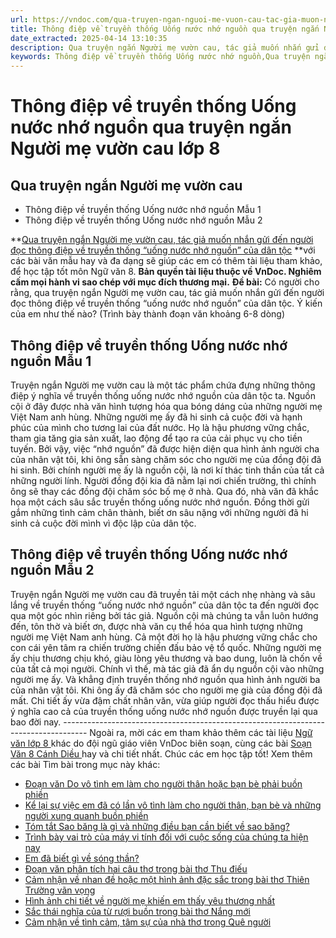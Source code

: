 ```yaml
---
url: https://vndoc.com/qua-truyen-ngan-nguoi-me-vuon-cau-tac-gia-muon-nhan-gui-den-nguoi-doc-thong-diep-ve-truyen-thong-uong-nuoc-nho-nguon-cua-dan-toc-296465
title: Thông điệp về truyền thống Uống nước nhớ nguồn qua truyện ngắn Người mẹ vườn cau lớp 8 - VnDoc.com
date_extracted: 2025-04-14 13:10:35
description: Qua truyện ngắn Người mẹ vườn cau, tác giả muốn nhắn gửi đến người đọc thông điệp về truyền thống “uống nước nhớ nguồn” của dân tộc được biên soạn nhằm giúp các em HS đạt kết quả tốt trong quá trình làm bài tập và học tập môn Ngữ văn lớp 8.
keywords: Thông điệp về truyền thống Uống nước nhớ nguồn,Qua truyện ngắn Người mẹ vườn cau,Thông điệp về truyền thống Uống nước nhớ nguồn qua truyện ngắn Người mẹ vườn cau,Qua truyện ngắn Người mẹ vườn cau tác giả muốn nhắn gửi đến người đọc thông điệp về truyền thống uống nước nhớ nguồn của dân tộc,Người mẹ vườn cau lớp 8,thông điệp về truyền thống uống nước nhớ nguồn của dân tộc,văn mẫu lớp 8,ngữ văn 8
---
```


# Thông điệp về truyền thống Uống nước nhớ nguồn qua truyện ngắn Người mẹ vườn cau lớp 8
## Qua truyện ngắn Người mẹ vườn cau
  * Thông điệp về truyền thống Uống nước nhớ nguồn Mẫu 1
  * Thông điệp về truyền thống Uống nước nhớ nguồn Mẫu 2

**[Qua truyện ngắn Người mẹ vườn cau, tác giả muốn nhắn gửi đến người đọc thông điệp về truyền thống “uống nước nhớ nguồn” của dân tộc](<https://vndoc.com/qua-truyen-ngan-nguoi-me-vuon-cau-tac-gia-muon-nhan-gui-den-nguoi-doc-thong-diep-ve-truyen-thong-uong-nuoc-nho-nguon-cua-dan-toc-296465>) **với các bài văn mẫu hay và đa dạng sẽ giúp các em có thêm tài liệu tham khảo, để học tập tốt môn Ngữ văn 8.
**Bản quyền tài liệu thuộc về VnDoc. Nghiêm cấm mọi hành vi sao chép với mục đích thương mại.**
**Đề bài:** Có người cho rằng, qua truyện ngắn Người mẹ vườn cau, tác giả muốn nhắn gửi đến người đọc thông điệp về truyền thống “uống nước nhớ nguồn” của dân tộc. Ý kiến của em như thế nào? \(Trình bày thành đoạn văn khoảng 6-8 dòng\)
## **Thông điệp về truyền thống Uống nước nhớ nguồn Mẫu 1**
Truyện ngắn Người mẹ vườn cau là một tác phẩm chứa đựng những thông điệp ý nghĩa về truyền thống uống nước nhớ nguồn của dân tộc ta. Nguồn cội ở đây được nhà văn hình tượng hóa qua bóng dáng của những người mẹ Việt Nam anh hùng. Những người mẹ ấy đã hi sinh cả cuộc đời và hạnh phúc của mình cho tương lai của đất nước. Họ là hậu phương vững chắc, tham gia tăng gia sản xuất, lao động để tạo ra của cải phục vụ cho tiền tuyến. Bởi vậy, việc “nhớ nguồn” đã được hiện diện qua hình ảnh người cha của nhân vật tôi, khi ông sẵn sàng chăm sóc cho người mẹ của đồng đội đã hi sinh. Bởi chính người mẹ ấy là nguồn cội, là nơi kí thác tinh thần của tất cả những người lính. Người đồng đội kia đã nằm lại nơi chiến trường, thì chính ông sẽ thay các đồng đội chăm sóc bố mẹ ở nhà. Qua đó, nhà văn đã khắc họa một cách sâu sắc truyền thống uống nước nhớ nguồn. Đồng thời gửi gắm những tình cảm chân thành, biết ơn sâu nặng với những người đã hi sinh cả cuộc đời mình vì độc lập của dân tộc.
## **Thông điệp về truyền thống Uống nước nhớ nguồn Mẫu 2**
Truyện ngắn Người mẹ vườn cau đã truyền tải một cách nhẹ nhàng và sâu lắng về truyền thống “uống nước nhớ nguồn” của dân tộc ta đến người đọc qua một góc nhìn riêng bởi tác giả. Nguồn cội mà chúng ta vẫn luôn hướng đến, tôn thờ và biết ơn, được nhà văn cụ thể hóa qua hình tượng những người mẹ Việt Nam anh hùng. Cả một đời họ là hậu phương vững chắc cho con cái yên tâm ra chiến trường chiến đấu bảo vệ tổ quốc. Những người mẹ ấy chịu thương chịu khó, giàu lòng yêu thương và bao dung, luôn là chốn về của tất cả mọi người. Chính vì thế, mà tác giả đã ẩn dụ nguồn cội vào những người mẹ ấy. Và khẳng định truyền thống nhớ nguồn qua hình ảnh người ba của nhân vật tôi. Khi ông ấy đã chăm sóc cho người mẹ già của đồng đội đã mất. Chi tiết ấy vừa đậm chất nhân văn, vừa giúp người đọc thấu hiểu được ý nghĩa cao cả của truyền thống uống nước nhớ nguồn được truyền lại qua bao đời nay.
\------------------------------------------------------------------------------------
Ngoài ra, mời các em tham khảo thêm các tài liệu [ Ngữ văn lớp 8 ](<https://vndoc.com/ngu-van-lop8>) khác do đội ngũ giáo viên VnDoc biên soạn, cùng các bài [ Soạn Văn 8 Cánh Diều ](<https://vndoc.com/ngu-van-8-canh-dieu>) hay và chi tiết nhất. Chúc các em học tập tốt\!
Xem thêm các bài Tìm bài trong mục này khác:
  * [Đoạn văn Do vô tình em làm cho người thân hoặc bạn bè phải buồn phiền](</da-co-lan-nao-do-vo-tinh-em-lam-cho-nguoi-than-hoac-ban-be-phai-buon-phien-chua-296467>)
  * [Kể lại sự việc em đã có lần vô tình làm cho người thân, bạn bè và những người xung quanh buồn phiền](</ke-lai-su-viec-em-da-co-lan-vo-tinh-lam-cho-nguoi-than-ban-be-va-nhung-nguoi-xung-quanh-buon-phien-296662>)
  * [Tóm tắt Sao băng là gì và những điều bạn cần biết về sao băng?](</tom-tat-van-ban-sao-bang-la-gi-va-nhung-dieu-ban-can-biet-ve-sao-bang-296562>)
  * [Trình bày vai trò của máy vi tính đối với cuộc sống của chúng ta hiện nay](</vai-tro-cua-may-vi-tinh-doi-voi-cuoc-song-cua-chung-ta-hien-nay-lop-8-296565>)
  * [Em đã biết gì về sóng thần?](</em-da-biet-gi-ve-song-than-lop-8-296568>)
  * [Đoạn văn phân tích hai câu thơ trong bài thơ Thu điếu](</doan-van-phan-tich-hai-cau-tho-trong-bai-tho-thu-dieu-lop-8-296570>)
  * [Cảm nhận về nhan đề hoặc một hình ảnh đặc sắc trong bài thơ Thiên Trường vãn vọng](</cam-nhan-ve-nhan-de-hoac-mot-hinh-anh-dac-sac-trong-bai-tho-thien-truong-van-vong-296571>)
  * [Hình ảnh chi tiết về người mẹ khiến em thấy yêu thương nhất](</hinh-anh-chi-tiet-ve-nguoi-me-khien-em-thay-yeu-thuong-nhat-lop-8-296575>)
  * [Sắc thái nghĩa của từ rượi buồn trong bài thơ Nắng mới](</sac-thai-nghia-cua-tu-ruoi-buon-trong-bai-tho-nang-moi-lop-8-296577>)
  * [Cảm nhận về tình cảm, tâm sự của nhà thơ trong Quê người](</cam-nhan-ve-tinh-cam-tam-su-cua-nha-tho-trong-que-nguoi-lop-8-296578>)

